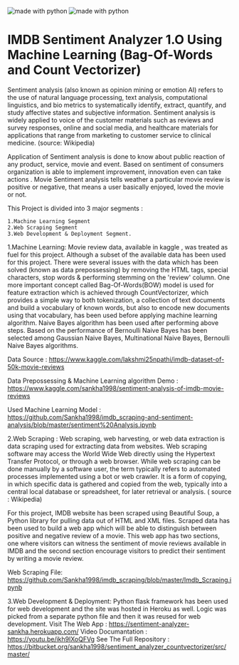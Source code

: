 <img src="https://img.shields.io/badge/made%20with-python-blue.svg" alt="made with python"> <img src="https://img.shields.io/badge/domain-Machine%20Learning.svg" alt="made with python">




# IMDB Sentiment Analyzer 1.O Using Machine Learning (Bag-Of-Words and Count Vectorizer)

Sentiment analysis (also known as opinion mining or emotion AI) refers to the use of natural language processing, text analysis, computational linguistics, and bio metrics to systematically identify, extract, quantify, and study affective states and subjective information. Sentiment analysis is widely applied to voice of the customer materials such as reviews and survey responses, online and social media, and healthcare materials for applications that range from marketing to customer service to clinical medicine. (source: Wikipedia)

Application of Sentiment analysis is done to know about public reaction of any product, service, movie and event. Based on sentiment of consumers organization is able to implement improvement, innovation even can take actions . Movie Sentiment analysis tells weather a particular movie review is positive or negative, that means a user basically enjoyed, loved the movie or not. 

This Project is divided into 3 major segments :

    1.Machine Learning Segment  
    2.Web Scraping Segment  
    3.Web Development & Deployment Segment.

1.Machine Learning: 
  Movie review data, available in kaggle , was treated as fuel for this project. Although a subset of the available data has been used for this project. There were several issues with the data which has been solved (known as data prepossessing) by removing the HTML tags, special characters, stop words & performing stemming on the 'review' column. One more important concept called Bag-Of-Words(BOW) model is used for feature extraction which is achieved through CountVectorizer, which provides a simple way to both tokenization, a collection of text documents and build a vocabulary of known words, but also to encode new documents using that vocabulary, has been used before applying machine learning algorithm. Naive Bayes algorithm has been used after performing above steps. Based on the performance of Bernoulli Naive Bayes has been selected among Gaussian Naive Bayes, Multinational Naive Bayes, Bernoulli Naive Bayes algorithms. 

Data Source : https://www.kaggle.com/lakshmi25npathi/imdb-dataset-of-50k-movie-reviews

Data Prepossessing & Machine Learning algorithm Demo : https://www.kaggle.com/sankha1998/sentiment-analysis-of-imdb-movie-reviews

Used Machine Learning Model : https://github.com/Sankha1998/imdb_scraping-and-sentiment-analysis/blob/master/sentiment%20Analysis.ipynb

2.Web Scraping : 
  Web scraping, web harvesting, or web data extraction is data scraping used for extracting data from websites. Web scraping software may access the World Wide Web directly using the Hypertext Transfer Protocol, or through a web browser. While web scraping can be done manually by a software user, the term typically refers to automated processes implemented using a bot or web crawler. It is a form of copying, in which specific data is gathered and copied from the web, typically into a central local database or spreadsheet, for later retrieval or analysis. ( source : Wikipedia)

For this project, IMDB website has been scraped using Beautiful Soup, a Python library for pulling data out of HTML and XML files. Scraped data has been used to build a web app which will be able to distinguish between positive and negative review of a movie. This web app has two sections, one where visitors can witness the sentiment of movie reviews available in IMDB and the second section encourage visitors to predict their sentiment by writing a movie review. 

Web Scraping File: https://github.com/Sankha1998/imdb_scraping/blob/master/Imdb_Scraping.ipynb

3.Web Development & Deployment: 
  Python flask framework has been used for web development and the site was hosted in Heroku as well. Logic was picked from a separate python file and then it was reused for web development. 
Visit The Web App : https://sentiment-analyzer-sankha.herokuapp.com/
Video Documantation : https://youtu.be/ikh9lXoQFVg
See The Full Repository : https://bitbucket.org/sankha1998/sentiment_analyzer_countvectorizer/src/master/
